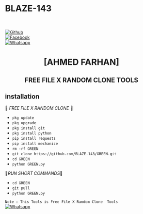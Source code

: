 # BLAZE-143
<b></b> </br> <br>[![Github](https://img.shields.io/badge/Github-BLAZE-143-dimgray?style=flat-square&logo=github)](https://github.com/BLAZE-143)<br> [![Facebook](https://img.shields.io/badge/Facebook-FARHAN-blue?style=flat-square&logo=facebook)](https://www.facebook.com/F4RH9NXXX.COM12)<br> [![Whatsapp](https://img.shields.io/badge/Whatsapp-FARHAN-deepgreen?style=flat-square&logo=whatsapp)](https://wa.me/+8801843961233)



<h1 align="center"> [AHMED FARHAN]</h1>

<h2 align="center">  FREE FILE X RANDOM CLONE TOOLS </h2>


## <b>installation</b>

🔰 _FREE FILE X RANDOM CLONE_ 🔰

- `pkg update`
- `pkg upgrade`
- `pkg install git`
- `pkg install python`
- `pip install requests`
- `pip install mechanize`
- `rm -rf GREEN`
- `git clone https://github.com/BLAZE-143/GREEN.git`
- `cd GREEN`
- `python GREEN.py`
     
 🖤_RUN SHORT COMMANDS_🖤
- `cd GREEN`
- `git pull`
- `python GREEN.py`

 ```Note : This Tools is Free File X Random Clone  Tools ```</br>
 [![Whatsapp](https://img.shields.io/badge/Whatsapp-ASHIK-deepgreen?style=flat-square&logo=whatsapp)](https://wa.me/+8801843961233)
